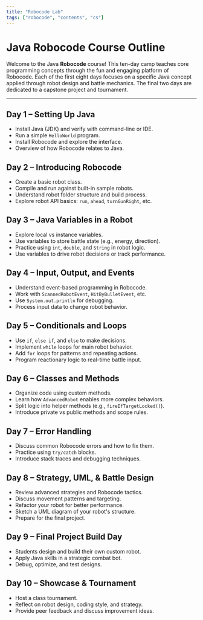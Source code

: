 ```yaml
---
title: "Robocode Lab"
tags: ["robocode", "contents", "cs"]
---
```


# Java Robocode Course Outline

Welcome to the Java **Robocode** course! This ten-day camp teaches core programming concepts through the fun and engaging platform of Robocode. Each of the first eight days focuses on a specific Java concept applied through robot design and battle mechanics. The final two days are dedicated to a capstone project and tournament.

---

## Day 1 – Setting Up Java

* Install Java (JDK) and verify with command-line or IDE.
* Run a simple `HelloWorld` program.
* Install Robocode and explore the interface.
* Overview of how Robocode relates to Java.

## Day 2 – Introducing Robocode

* Create a basic robot class.
* Compile and run against built-in sample robots.
* Understand robot folder structure and build process.
* Explore robot API basics: `run`, `ahead`, `turnGunRight`, etc.

## Day 3 – Java Variables in a Robot

* Explore local vs instance variables.
* Use variables to store battle state (e.g., energy, direction).
* Practice using `int`, `double`, and `String` in robot logic.
* Use variables to drive robot decisions or track performance.

## Day 4 – Input, Output, and Events

* Understand event-based programming in Robocode.
* Work with `ScannedRobotEvent`, `HitByBulletEvent`, etc.
* Use `System.out.println` for debugging.
* Process input data to change robot behavior.

## Day 5 – Conditionals and Loops

* Use `if`, `else if`, and `else` to make decisions.
* Implement `while` loops for main robot behavior.
* Add `for` loops for patterns and repeating actions.
* Program reactionary logic to real-time battle input.

## Day 6 – Classes and Methods

* Organize code using custom methods.
* Learn how `AdvancedRobot` enables more complex behaviors.
* Split logic into helper methods (e.g., `fireIfTargetLocked()`).
* Introduce private vs public methods and scope rules.

## Day 7 – Error Handling

* Discuss common Robocode errors and how to fix them.
* Practice using `try/catch` blocks.
* Introduce stack traces and debugging techniques.

## Day 8 – Strategy, UML, & Battle Design

* Review advanced strategies and Robocode tactics.
* Discuss movement patterns and targeting.
* Refactor your robot for better performance.
* Sketch a UML diagram of your robot's structure.
* Prepare for the final project.

## Day 9 – Final Project Build Day

* Students design and build their own custom robot.
* Apply Java skills in a strategic combat bot.
* Debug, optimize, and test designs.

## Day 10 – Showcase & Tournament

* Host a class tournament.
* Reflect on robot design, coding style, and strategy.
* Provide peer feedback and discuss improvement ideas.

